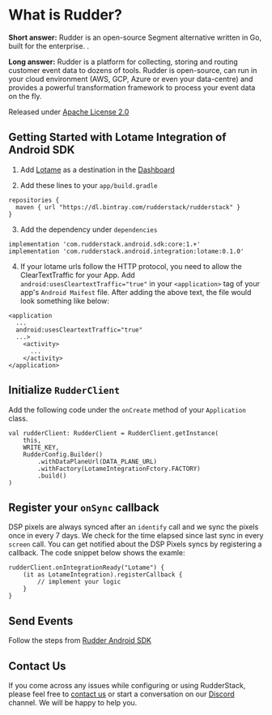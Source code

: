# What is Rudder?

**Short answer:** 
Rudder is an open-source Segment alternative written in Go, built for the enterprise. .

**Long answer:** 
Rudder is a platform for collecting, storing and routing customer event data to dozens of tools. Rudder is open-source, can run in your cloud environment (AWS, GCP, Azure or even your data-centre) and provides a powerful transformation framework to process your event data on the fly.

Released under [Apache License 2.0](https://www.apache.org/licenses/LICENSE-2.0)

## Getting Started with Lotame Integration of Android SDK
1. Add [Lotame](https://www.lotame.com) as a destination in the [Dashboard](https://app.rudderstack.com/)

2. Add these lines to your `app/build.gradle`
```
repositories {
  maven { url "https://dl.bintray.com/rudderstack/rudderstack" }
}
```
3. Add the dependency under ```dependencies```
```
implementation 'com.rudderstack.android.sdk:core:1.+'
implementation 'com.rudderstack.android.integration:lotame:0.1.0'
```
4. If your lotame urls follow the HTTP protocol, you need to allow the ClearTextTraffic for your App. Add `android:usesCleartextTraffic="true"` in your `<application>` tag of your app's `Android Maifest` file.
After adding the above text, the file would look something like below:
```
<application
  ...
  android:usesCleartextTraffic="true"
  ...>
    <activity>
      ...
    </activity>
</application>
```

## Initialize ```RudderClient```
Add the following code under the `onCreate` method of your `Application` class.
```
val rudderClient: RudderClient = RudderClient.getInstance(
    this,
    WRITE_KEY,
    RudderConfig.Builder()
        .withDataPlaneUrl(DATA_PLANE_URL)
        .withFactory(LotameIntegrationFctory.FACTORY)
        .build()
)
```

## Register your `onSync` callback
DSP pixels are always synced after an `identify` call and we sync the pixels once in every 7 days. We check for the time elapsed since last sync in every `screen` call.
You can get notified about the DSP Pixels syncs by registering a callback. The code snippet below shows the examle:

```
rudderClient.onIntegrationReady("Lotame") {
    (it as LotameIntegration).registerCallback {
        // implement your logic
    }
}
```

## Send Events
Follow the steps from [Rudder Android SDK](https://github.com/rudderlabs/rudder-sdk-android)

## Contact Us
If you come across any issues while configuring or using RudderStack, please feel free to [contact us](https://rudderstack.com/contact/) or start a conversation on our [Discord](https://discordapp.com/invite/xNEdEGw) channel. We will be happy to help you.
